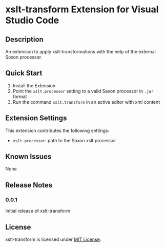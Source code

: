 # xslt-transform Extension for Visual Studio Code

## Description
An extension to apply xslt-transformations with the help of the external Saxon processor.

## Quick Start
1. Install the Extension
2. Point the `xslt.processor` setting to a valid Saxon processor in `.jar` format
3. Run the command `xslt.transform` in an active editor with xml content

## Extension Settings
This extension contributes the following settings:

* `xslt.processor`: path to the Saxon xslt processor

## Known Issues
None

## Release Notes
### 0.0.1
Initial release of xslt-transform

## License
xslt-transform is licensed under [MIT License](https://github.com/BulletTime/vscode-xslt-transform/blob/master/LICENSE).